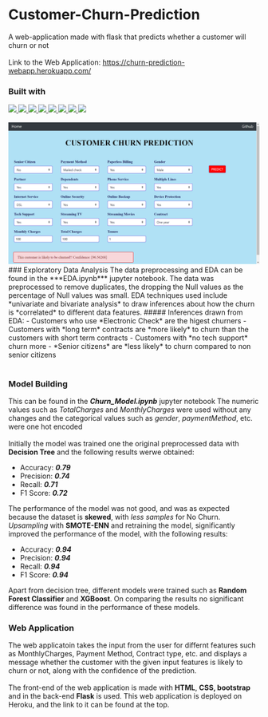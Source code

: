 # Customer-Churn-Prediction
A web-application made with flask that predicts whether a customer will churn or not
<br> </br>
Link to the Web Application: https://churn-prediction-webapp.herokuapp.com/

### Built with
<a href="https://skillicons.dev">
    <img src="https://skillicons.dev/icons?i=python" />
</a>
<a href="https://skillicons.dev">
    <img src="https://skillicons.dev/icons?i=tensorflow" />
</a>
<a href="https://skillicons.dev">
    <img src="https://skillicons.dev/icons?i=numpy" />
</a>
<a href="https://skillicons.dev">
    <img src="https://skillicons.dev/icons?i=pandas" />
</a>
<a href="https://skillicons.dev">
    <img src="https://skillicons.dev/icons?i=git" />
</a>
<a href="https://skillicons.dev">
    <img src="https://skillicons.dev/icons?i=html" />
</a>
<a href="https://skillicons.dev">
    <img src="https://skillicons.dev/icons?i=css" />
</a>
<a href="https://skillicons.dev">
    <img src="https://skillicons.dev/icons?i=heroku" />
</a>

<br>
<br>
<img src="Images/ChurnPrediction.png" width="800">
### Exploratory Data Analysis
The data preprocessing and EDA can be found in the ***EDA.ipynb*** jupyter notebook.
The data was preprocessed to remove duplicates, the dropping the Null values as the percentage of Null values was small.
EDA techniques used include *univariate and bivariate analysis* to draw inferences about how the churn is *correlated* to different data features.
##### Inferences drawn from EDA:
- Customers who use *Electronic Check* are the higest churners
- Customers with *long term* contracts are *more likely* to churn than the customers with short term contracts
- Customers with *no tech support* churn more
- *Senior citizens* are *less likely* to churn compared to non senior citizens
<br> </br>

### Model Building
This can be found in the ***Churn_Model.ipynb*** jupyter notebook
The numeric values such as *TotalCharges* and *MonthlyCharges* were used without any changes and the categorical values such as *gender*, *paymentMethod*, etc. were one hot encoded 
<br> </br>
Initially the model was trained one the original preprocessed data with **Decision Tree** and the following results werwe obtained:
* Accuracy: ***0.79***
* Precision: ***0.74***
* Recall: ***0.71***
* F1 Score: ***0.72***

The performance of the model was not good, and was as expected because the dataset is **skewed**, with *less samples* for No Churn. *Upsampling* with **SMOTE-ENN** and retraining the model, significantly improved the performance of the model, with the following results:
* Accuracy: ***0.94*** 
* Precision: ***0.94***
* Recall: ***0.94***
* F1 Score: ***0.94***

Apart from decision tree, different models were trained such as **Random Forest Classifier** and **XGBoost**. On comparing the results no significant difference was found in the performance of these models.


### Web Application
The web applicatoin takes the input from the user for differnt features such as MonthlyCharges, Payment Method, Contract type, etc. and displays a message whether the customer with the given input features is likely to churn or not, along with the confidence of the prediction.
<br> </br>
The front-end of the web application is made with **HTML**, **CSS, bootstrap** and in the back-end **Flask** is used. This web application is deployed on Heroku, and the link to it can be found at the top.
